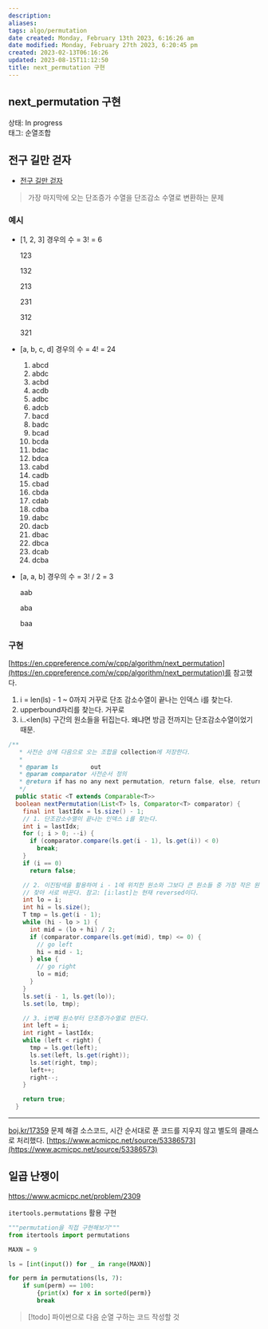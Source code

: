 ```yaml
---
description:
aliases: 
tags: algo/permutation
date created: Monday, February 13th 2023, 6:16:26 am
date modified: Monday, February 27th 2023, 6:20:45 pm
created: 2023-02-13T06:16:26
updated: 2023-08-15T11:12:50
title: next_permutation 구현
---
```


## next_permutation 구현

상태: In progress  
태그: 순열조합

## 전구 길만 걷자

- [전구 길만 걷자](http://boj.kr/17359) 

> 가장 마지막에 오는 단조증가 수열을 단조감소 수열로 변환하는 문제

### 예시

- [1, 2, 3] 경우의 수 = 3! = 6
    
    123
    
    132
    
    213
    
    231
    
    312
    
    321
    
- [a, b, c, d] 경우의 수 = 4! = 24
    1. abcd
    2. abdc
    3. acbd
    4. acdb
    5. adbc
    6. adcb
    7. bacd
    8. badc
    9. bcad
    10. bcda
    11. bdac
    12. bdca
    13. cabd
    14. cadb
    15. cbad
    16. cbda
    17. cdab
    18. cdba
    19. dabc
    20. dacb
    21. dbac
    22. dbca
    23. dcab
    24. dcba
    
- [a, a, b] 경우의 수 = 3! / 2 = 3
    
    aab
    
    aba
    
    baa
    

### 구현

[https://en.cppreference.com/w/cpp/algorithm/next_permutation](https://en.cppreference.com/w/cpp/algorithm/next_permutation)를 참고했다.

1. i = len(ls) - 1 ~ 0까지 거꾸로 단조 감소수열이 끝나는 인덱스 i를 찾는다.
2. upperbound자리를 찾는다. 거꾸로
3. i..<len(ls) 구간의 원소들을 뒤집는다. 왜냐면 방금 전까지는 단조감소수열이었기 때문.

```java
/**
   * 사전순 상에 다음으로 오는 조합을 collection에 저장한다.
   * 
   * @param ls         out
   * @param comparator 사전순서 정의
   * @return if has no any next permutation, return false, else, return true
   */
  public static <T extends Comparable<T>> 
  boolean nextPermutation(List<T> ls, Comparator<T> comparator) {
    final int lastIdx = ls.size() - 1;
    // 1. 단조감소수열이 끝나는 인덱스 i를 찾는다.
    int i = lastIdx;
    for (; i > 0; --i) {
      if (comparator.compare(ls.get(i - 1), ls.get(i)) < 0)
        break;
    }
    if (i == 0)
      return false;

    // 2. 이진탐색을 활용하여 i - 1에 위치한 원소와 그보다 큰 원소들 중 가장 작은 원소(upperbound)를
    // 찾아 서로 바꾼다. 참고: [i:last]는 현재 reversed이다.
    int lo = i;
    int hi = ls.size();
    T tmp = ls.get(i - 1);
    while (hi - lo > 1) {
      int mid = (lo + hi) / 2;
      if (comparator.compare(ls.get(mid), tmp) <= 0) {
        // go left
        hi = mid - 1;
      } else {
        // go right
        lo = mid;
      }
    }
    ls.set(i - 1, ls.get(lo));
    ls.set(lo, tmp);

    // 3. i번째 원소부터 단조증가수열로 만든다.
    int left = i;
    int right = lastIdx;
    while (left < right) {
      tmp = ls.get(left);
      ls.set(left, ls.get(right));
      ls.set(right, tmp);
      left++;
      right--;
    }

    return true;
  }
```

---

[boj.kr/17359](http://boj.kr/17359) 문제 해결 소스코드, 시간 순서대로 푼 코드를 지우지 않고 별도의 클래스로 처리했다. [https://www.acmicpc.net/source/53386573](https://www.acmicpc.net/source/53386573)

## 일곱 난쟁이

<https://www.acmicpc.net/problem/2309>

`itertools.permutations` 활용 구현

```python
"""permutation을 직접 구현해보기"""
from itertools import permutations

MAXN = 9

ls = [int(input()) for _ in range(MAXN)]

for perm in permutations(ls, 7):
    if sum(perm) == 100:
        {print(x) for x in sorted(perm)}
        break
```

> [!todo] 파이썬으로 다음 순열 구하는 코드 작성할 것

